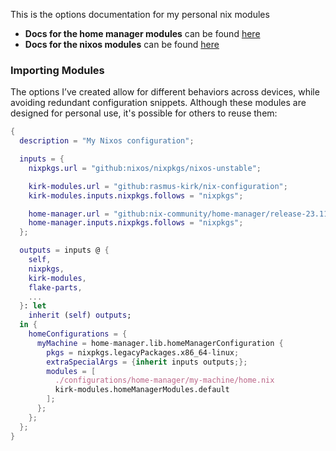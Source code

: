 This is the options documentation for my personal nix modules

- **Docs for the home manager modules** can be found [here](./home.html)
- **Docs for the nixos modules** can be found [here](./nixos.html)

### Importing Modules

The options I’ve created allow for different behaviors across devices, while
avoiding redundant configuration snippets. Although these modules are designed
for personal use, it's possible for others to reuse them:

```nix
{
  description = "My Nixos configuration";

  inputs = {
    nixpkgs.url = "github:nixos/nixpkgs/nixos-unstable";

    kirk-modules.url = "github:rasmus-kirk/nix-configuration";
    kirk-modules.inputs.nixpkgs.follows = "nixpkgs";

    home-manager.url = "github:nix-community/home-manager/release-23.11";
    home-manager.inputs.nixpkgs.follows = "nixpkgs";
  };

  outputs = inputs @ {
    self,
    nixpkgs,
    kirk-modules,
    flake-parts,
    ...
  }: let
    inherit (self) outputs;
  in {
    homeConfigurations = {
      myMachine = home-manager.lib.homeManagerConfiguration {
        pkgs = nixpkgs.legacyPackages.x86_64-linux;
        extraSpecialArgs = {inherit inputs outputs;};
        modules = [
          ./configurations/home-manager/my-machine/home.nix
          kirk-modules.homeManagerModules.default
        ];
      };
    };
  };
}
```


